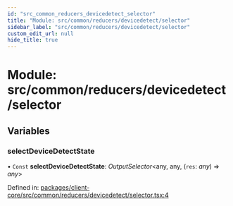 ```yaml
---
id: "src_common_reducers_devicedetect_selector"
title: "Module: src/common/reducers/devicedetect/selector"
sidebar_label: "src/common/reducers/devicedetect/selector"
custom_edit_url: null
hide_title: true
---
```


# Module: src/common/reducers/devicedetect/selector

## Variables

### selectDeviceDetectState

• `Const` **selectDeviceDetectState**: *OutputSelector*<any, any, (`res`: *any*) => *any*\>

Defined in: [packages/client-core/src/common/reducers/devicedetect/selector.tsx:4](https://github.com/xr3ngine/xr3ngine/blob/a16a45d7e/packages/client-core/src/common/reducers/devicedetect/selector.tsx#L4)
